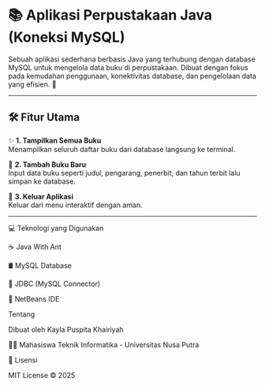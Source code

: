 # 📚 Aplikasi Perpustakaan Java (Koneksi MySQL)

Sebuah aplikasi sederhana berbasis Java yang terhubung dengan database MySQL untuk mengelola data buku di perpustakaan. Dibuat dengan fokus pada kemudahan penggunaan, konektivitas database, dan pengelolaan data yang efisien. 🚀

---

## 🛠️ Fitur Utama

✨ **1. Tampilkan Semua Buku**  
Menampilkan seluruh daftar buku dari database langsung ke terminal.

📝 **2. Tambah Buku Baru**  
Input data buku seperti judul, pengarang, penerbit, dan tahun terbit lalu simpan ke database.

🚪 **3. Keluar Aplikasi**  
Keluar dari menu interaktif dengan aman.

---



💻 Teknologi yang Digunakan

☕ Java With Ant

🛢️ MySQL Database

🔗 JDBC (MySQL Connector)

🧠 NetBeans IDE



Tentang

Dibuat oleh Kayla Puspita Khairiyah

👩‍💻 Mahasiswa Teknik Informatika - Universitas Nusa Putra







📎 Lisensi

MIT License © 2025

